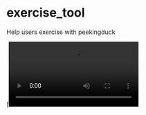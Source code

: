 # exercise_tool

Help users exercise with peekingduck


[![Demo video](https://github.com/leezhongjun/exercise_tool/blob/master/demo.mp4?raw=true)

